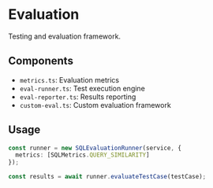 # Evaluation

Testing and evaluation framework.

## Components
- `metrics.ts`: Evaluation metrics
- `eval-runner.ts`: Test execution engine
- `eval-reporter.ts`: Results reporting
- `custom-eval.ts`: Custom evaluation framework

## Usage
```typescript
const runner = new SQLEvaluationRunner(service, {
  metrics: [SQLMetrics.QUERY_SIMILARITY]
});

const results = await runner.evaluateTestCase(testCase);
```